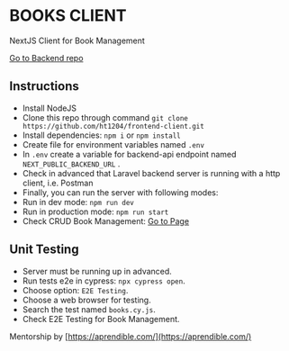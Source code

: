 # BOOKS CLIENT

NextJS Client for Book Management

[Go to Backend repo](https://github.com/ht1204/backend-api)

## Instructions
- Install NodeJS
- Clone this repo through command `git clone https://github.com/ht1204/frontend-client.git`
- Install dependencies: `npm i` or `npm install`
- Create file for environment variables named `.env`
- In `.env` create a variable for backend-api endpoint named `NEXT_PUBLIC_BACKEND_URL` .
- Check in advanced that Laravel backend server is running with a http client, i.e. Postman
- Finally, you can run the server with following modes:
- Run in dev mode: `npm run dev`
- Run in production mode: `npm run start`
- Check CRUD Book Management: [Go to Page](http://localhost:3000/)

## Unit Testing
- Server must be running up in advanced.
- Run tests e2e in cypress:  `npx cypress open`.
- Choose option: `E2E Testing`.
- Choose a web browser for testing.
- Search the test named `books.cy.js`.
- Check E2E Testing for Book Management.

Mentorship by [https://aprendible.com/](https://aprendible.com/)
